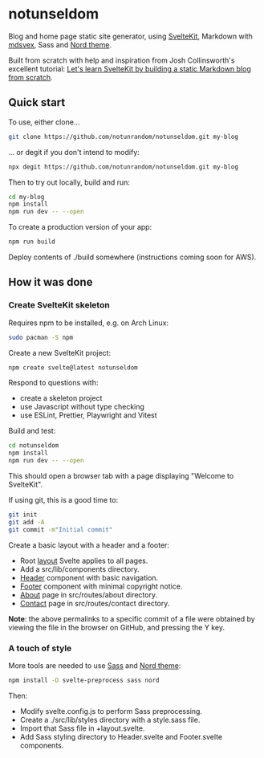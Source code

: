 # notunseldom

Blog and home page static site generator, using
[SvelteKit](https://kit.svelte.dev/), Markdown with
[mdsvex](https://mdsvex.com/), Sass and [Nord
theme](https://www.nordtheme.com/).

Built from scratch with help and inspiration from Josh Collinsworth's excellent
tutorial: [Let's learn SvelteKit by building a static Markdown blog from
scratch](https://joshcollinsworth.com/blog/build-static-sveltekit-markdown-blog).

## Quick start

To use, either clone...

```bash
git clone https://github.com/notunrandom/notunseldom.git my-blog
```

... or degit if you don't intend to modify:

```bash
npx degit https://github.com/notunrandom/notunseldom.git my-blog
```

Then to try out locally, build and run:

```bash
cd my-blog
npm install
npm run dev -- --open
```

To create a production version of your app:

```bash
npm run build
```

Deploy contents of ./build somewhere (instructions coming soon for AWS).

## How it was done

### Create SvelteKit skeleton

Requires npm to be installed, e.g. on Arch Linux:

```bash
sudo pacman -S npm
```

Create a new SvelteKit project:

```bash
npm create svelte@latest notunseldom
```

Respond to questions with:

- create a skeleton project
- use Javascript without type checking
- use ESLint, Prettier, Playwright and Vitest

Build and test:

```bash
cd notunseldom
npm install
npm run dev -- --open
```

This should open a browser tab with a page displaying "Welcome to SvelteKit".

If using git, this is a good time to:

```bash
git init
git add -A
git commit -m"Initial commit"
```

Create a basic layout with a header and a footer:

- Root [layout](https://github.com/notunrandom/notunseldom/blob/73a696e3c9726193ca9478d14f5f328ad5dc1e90/src/routes/%2Blayout.svelte) Svelte applies to all pages.
- Add a src/lib/components directory.
- [Header](https://github.com/notunrandom/notunseldom/blob/73a696e3c9726193ca9478d14f5f328ad5dc1e90/src/lib/components/Header.svelte) component with basic navigation.
- [Footer](https://github.com/notunrandom/notunseldom/blob/73a696e3c9726193ca9478d14f5f328ad5dc1e90/src/lib/components/Footer.svelte) component with minimal copyright notice.
- [About](https://github.com/notunrandom/notunseldom/blob/73a696e3c9726193ca9478d14f5f328ad5dc1e90/src/routes/about/%2Bpage.svelte) page in src/routes/about directory.
- [Contact](https://github.com/notunrandom/notunseldom/blob/73a696e3c9726193ca9478d14f5f328ad5dc1e90/src/routes/contact/%2Bpage.svelte) page in src/routes/contact directory.

**Note**: the above permalinks to a specific commit of a file were obtained by viewing the file in the browser on GitHub, and pressing the Y key.

### A touch of style

More tools are needed to use [Sass](https://sass-lang.com/) and [Nord theme](https://www.nordtheme.com/):

```bash
npm install -D svelte-preprocess sass nord
```

Then:

- Modify svelte.config.js to perform Sass preprocessing.
- Create a ./src/lib/styles directory with a style.sass file.
- Import that Sass file in +layout.svelte.
- Add Sass styling directory to Header.svelte and Footer.svelte components.
